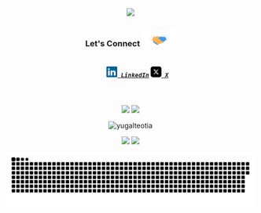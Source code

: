 <h1 align="center">
  <a href="https://git.io/typing-svg">
    <img src="https://readme-typing-svg.herokuapp.com/?lines=Hey!%20How%20you%20doin'?&center=true&size=30">
  </a>
</h1>

<h3 align="center">Let's Connect <img src="https://raw.githubusercontent.com/yugalteotia/yugalteotia/main/img/handshake.gif" height="32px"></h3>
<h5 align="center">
  <code>
    <a href="https://www.linkedin.com/in/yugalteotia/" title="LinkedIn Profile"><img height="22" width="22" src="https://github.com/yugalteotia/yugalteotia/blob/main/img/linkedin.svg"> LinkedIn</a></code>
  <code><a href="https://x.com/@yugalTeotia_/" title="X Profile"><img height="22" width="22" src="https://github.com/yugalteotia/yugalteotia/blob/main/img/x.svg"> X</a></code>
  <!--<code><a href="https://www.instagram.com/me_dheeraj/" title="Instagram Profile"><img height="22" width="22" src="https://github.com/yugalteotia/yugalteotia/blob/main/img/instagram.svg"> Instagram</a></code>-->
<!--   <code><a href="https://www.twitch.tv/techn0legends"><img alt="Twitch" title="Twitch" height="22" width="22" src="https://github.com/yugalteotia/yugalteotia/blob/main/img/twitch.svg"> Twitch</a></code> -->
<!--   <code><a href="https://www.youtube.com/c/DheerajMadhukar"><img alt="YouTube" title="YouTube" height="22" width="22" src="https://github.com/yugalteotia/yugalteotia/blob/main/img/youtube.svg"> YouTube</a></code> -->
</h5>
<br>
<p align = "center">
  <img src = "https://github-readme-stats.vercel.app/api?username=yugalteotia&show_icons=true&theme=dark&hide_border=true" width = 400 />
  <img src = "https://github-readme-streak-stats.herokuapp.com/?user=yugalteotia&theme=dark&hide_border=true&" width = 425 />
<!--   <p align="center"> <img src="https://komarev.com/ghpvc/?username=yugalteotia&label=Profile%20views&color=green&style=flat" alt="yugalteotia"/></p> -->
  <div id="header" align="center">
  <img src="https://komarev.com/ghpvc/?username=yugalteotia&style=for-the-badge&color=green" alt="yugalteotia"/>
</div>
  <p align = "center">
  <img src="https://github-readme-stats.vercel.app/api/top-langs/?username=yugalteotia&theme=dark&hide_border=true" width = 300/>
  <img src="https://github-profile-trophy.vercel.app/?username=yugalteotia&theme=gruvbox&no-frame=true&margin-w=10&margin-h=10&column=6" width = 800/>
  </p>
</p>

<p align="center">
 <img width="1000" src="img/github-snake.svg" alt="snake"/>
</p>
<!--
<p>
  <img align="left" width="490" height="165" src="https://github-readme-stats.vercel.app/api?username=yugalteotia&show_icons=true&hide_border=false&line_height=20&title_color=f69673&icon_color=1b93c9&show_owner=true"/>
  <img align="right" width="490" height="165" src="https://github-readme-streak-stats.herokuapp.com/?user=yugalteotia&show_icons=true&hide_border=false&line_height=20&title_color=f69673&icon_color=1b93c9&show_owner=true"/>
  <p>

**yugalteotia/yugalteotia** is a ✨ _special_ ✨ repository because its `README.md` (this file) appears on your GitHub profile.

Here are some ideas to get you started:

- 🔭 I’m currently working on ...
- 🌱 I’m currently learning ...
- 👯 I’m looking to collaborate on ...
- 🤔 I’m looking for help with ...
- 💬 Ask me about ...
- 📫 How to reach me: ...
- 😄 Pronouns: ...
- ⚡ Fun fact: ...

- 🔭 I’m currently working on
 
 [![Readme Card](https://github-readme-stats.vercel.app/api/pin/?username=yugalteotia&repo=karma_v2&show_owner=true)](https://github.com/yugalteotia/karma_v2)

<div align="center">
Show ❤️ :)(:<br>

Kindly Nominate me as a @github Stars !
If you like my contribution & brings you happy feelings, please show your support !
https://stars.github.com/nominate/

</div>
